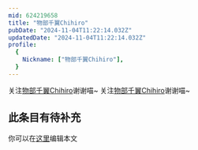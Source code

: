 ```yaml
---
mid: 624219658
title: "物部千翼Chihiro"
pubDate: "2024-11-04T11:22:14.032Z"
updatedDate: "2024-11-04T11:22:14.032Z"
profile:
  {
    Nickname: ["物部千翼Chihiro"],
  }
---
```


关注[物部千翼Chihiro](https://space.bilibili.com/624219658)谢谢喵~ 关注[物部千翼Chihiro](https://space.bilibili.com/624219658)谢谢喵~

## 此条目有待补充
你可以在[这里](https://github.com/Yuhanawa/VTuber.ICU-Content/edit/master/v/物部千翼Chihiro/index.md)编辑本文

